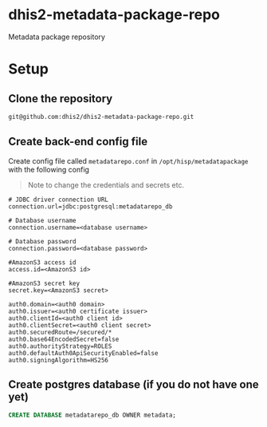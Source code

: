 # dhis2-metadata-package-repo
Metadata package repository
# Setup
## Clone the repository
```bash
git@github.com:dhis2/dhis2-metadata-package-repo.git
```
## Create back-end config file
Create config file called `metadatarepo.conf` in `/opt/hisp/metadatapackage` with the following config

> Note to change the credentials and secrets etc.

```
# JDBC driver connection URL
connection.url=jdbc:postgresql:metadatarepo_db

# Database username
connection.username=<database username>

# Database password
connection.password=<database password>

#AmazonS3 access id
access.id=<AmazonS3 id>

#AmazonS3 secret key
secret.key=<AmazonS3 secret>

auth0.domain=<auth0 domain>
auth0.issuer=<auth0 certificate issuer>
auth0.clientId=<auth0 client id>
auth0.clientSecret=<auth0 client secret>
auth0.securedRoute=/secured/*
auth0.base64EncodedSecret=false 
auth0.authorityStrategy=ROLES
auth0.defaultAuth0ApiSecurityEnabled=false
auth0.signingAlgorithm=HS256
```
## Create postgres database (if you do not have one yet)
```sql
CREATE DATABASE metadatarepo_db OWNER metadata;
```

